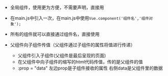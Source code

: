 * 全局组件，使用更为方便，不需要声明，直接用
* 在main.js中引入一次，在main.js中使用`Vue.component('组件名','组件对象');`
* 所有的组件就可以直接通过组件名，直接使用

* 父组件向子组件传值（父组件通过子组件的属性将值进行传递）
  - 父组件引入子组件(父组件是最后呈现的页面)
  - 在父组件中向子组件的缩写的html代码传值，传的是父组件的值
  - :prop = "data"  左边prop是子组件接收的属性 右侧data是父组件里的数据